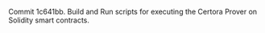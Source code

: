 Commit 1c641bb.                    Build and Run scripts for executing the Certora Prover on Solidity smart contracts.